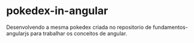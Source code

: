 # pokedex-in-angular
Desenvolvendo a mesma pokedex criada no repositorio de fundamentos-angularjs para trabalhar os conceitos de angular.
